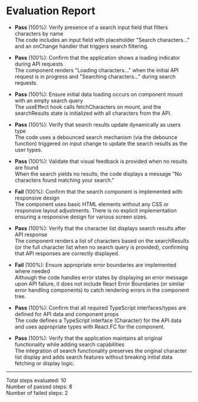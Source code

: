 # Evaluation Report

- **Pass** (100%): Verify presence of a search input field that filters characters by name  
  The code includes an input field with placeholder "Search characters..." and an onChange handler that triggers search filtering.

- **Pass** (100%): Confirm that the application shows a loading indicator during API requests  
  The component renders "Loading characters..." when the initial API request is in progress and "Searching characters..." during search requests.

- **Pass** (100%): Ensure initial data loading occurs on component mount with an empty search query  
  The useEffect hook calls fetchCharacters on mount, and the searchResults state is initialized with all characters from the API.

- **Pass** (100%): Verify that search results update dynamically as users type  
  The code uses a debounced search mechanism (via the debounce function) triggered on input change to update the search results as the user types.

- **Pass** (100%): Validate that visual feedback is provided when no results are found  
  When the search yields no results, the code displays a message "No characters found matching your search."

- **Fail** (100%): Confirm that the search component is implemented with responsive design  
  The component uses basic HTML elements without any CSS or responsive layout adjustments. There is no explicit implementation ensuring a responsive design for various screen sizes.

- **Pass** (100%): Verify that the character list displays search results after API response  
  The component renders a list of characters based on the searchResults (or the full character list when no search query is provided), confirming that API responses are correctly displayed.

- **Fail** (100%): Ensure appropriate error boundaries are implemented where needed  
  Although the code handles error states by displaying an error message upon API failure, it does not include React Error Boundaries (or similar error handling components) to catch rendering errors in the component tree.

- **Pass** (100%): Confirm that all required TypeScript interfaces/types are defined for API data and component props  
  The code defines a TypeScript interface (Character) for the API data and uses appropriate types with React.FC for the component.

- **Pass** (100%): Verify that the application maintains all original functionality while adding search capabilities  
  The integration of search functionality preserves the original character list display and adds search features without breaking initial data fetching or display logic.

---

Total steps evaluated: 10  
Number of passed steps: 8  
Number of failed steps: 2